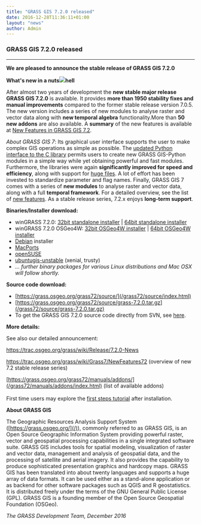 ```yaml
---
title: "GRASS GIS 7.2.0 released"
date: 2016-12-28T11:36:11+01:00
layout: "news"
author: Admin
---
```


### GRASS GIS 7.2.0 released

------------------------------------------------------------------------

**We are pleased to announce the **stable release** of **GRASS GIS
7.2.0****

**What's new in a
nuts![](/images/news/hexagons_python_editor.png)hell**

After almost two years of development the **new stable major release**
**GRASS GIS 7.2.0** is available. It provides **more than 1950 stability
fixes and manual improvements** compared to the former stable release
version 7.0.5. The new version includes a series of new modules to
analyse raster and vector data along with **new temporal algebra**
functionality.More than **50 new addons** are also available. A
**summary** of the new features is available at [New Features in GRASS
GIS 7.2](https://trac.osgeo.org/grass/wiki/Grass7/NewFeatures72).

*About GRASS GIS 7*: Its graphical user interface supports the user to
make complex GIS operations as simple as possible. The [updated Python
interface to the C
library](/grass72/manuals/libpython/index.html) permits users
to create new GRASS GIS-Python modules in a simple way while yet
obtaining powerful and fast modules. Furthermore, the libraries were
again **significantly improved for speed and efficiency**, along with
support for [huge
files](https://grasswiki.osgeo.org/wiki/Category:Massive_data_analysis).
A lot of effort has been invested to standardize parameter and flag
names. Finally, GRASS GIS 7 comes with a series of **new modules** to
analyse raster and vector data, along with a full **temporal
framework**. For a detailed overview, see the list of [new
features](https://trac.osgeo.org/grass/wiki/Grass7/NewFeatures72). As a
stable release series, 7.2.x enjoys **long-term support**.

**Binaries/Installer download:**

-   winGRASS 7.2.0: [32bit standalone
    installer](/grass72/binary/mswindows/native/x86/WinGRASS-7.2.0-1-Setup-x86.exe)
    \| [64bit standalone
    installer](/grass72/binary/mswindows/native/x86_64/WinGRASS-7.2.0-1-Setup-x86_64.exe)
-   winGRASS 7.2.0 OSGeo4W: [32bit OSGeo4W
    installer](http://download.osgeo.org/osgeo4w/osgeo4w-setup-x86.exe)
    \| [64bit OSGeo4W
    installer](http://download.osgeo.org/osgeo4w/osgeo4w-setup-x86_64.exe)
-   [Debian](https://packages.debian.org/grass) installer
-   [MacPorts](https://www.macports.org/)
-   [openSUSE](https://build.opensuse.org/package/show?package=grass&project=Application%3AGeo)
-   [ubuntugis-unstable](https://launchpad.net/~ubuntugis/+archive/ubuntu/ubuntugis-unstable)
    (xenial, trusty)
-   *\... further binary packages for various Linux distributions and
    Mac OSX will follow shortly.*

**Source code download:**

-   [https://grass.osgeo.org/grass72/source/](/grass72/source/index.html)
-   [https://grass.osgeo.org/grass72/source/grass-7.2.0.tar.gz](/grass72/source/grass-7.2.0.tar.gz)
-   To get the GRASS GIS 7.2.0 source code directly from SVN, see
    [here](https://trac.osgeo.org/grass/wiki/Release/7.2.0-News#SVNSourceCode).

**More details:**

See also our detailed announcement:


<https://trac.osgeo.org/grass/wiki/Release/7.2.0-News>



<https://trac.osgeo.org/grass/wiki/Grass7/NewFeatures72> (overview of
new 7.2 stable release series)



[https://grass.osgeo.org/grass72/manuals/addons/](/grass72/manuals/addons/index.html)
(list of available addons)\
\
First time users may explore the [first steps
tutorial](/documentation/first-time-users/index.html) after
installation.


**About GRASS GIS**

The Geographic Resources Analysis Support System
([https://grass.osgeo.org/](/)), commonly referred
to as GRASS GIS, is an Open Source Geographic Information System
providing powerful raster, vector and geospatial processing capabilities
in a single integrated software suite. GRASS GIS includes tools for
spatial modeling, visualization of raster and vector data, management
and analysis of geospatial data, and the processing of satellite and
aerial imagery. It also provides the capability to produce sophisticated
presentation graphics and hardcopy maps. GRASS GIS has been translated
into about twenty languages and supports a huge array of data formats.
It can be used either as a stand-alone application or as backend for
other software packages such as QGIS and R geostatistics. It is
distributed freely under the terms of the GNU General Public License
(GPL). GRASS GIS is a founding member of the Open Source Geospatial
Foundation (OSGeo).

*The GRASS Development Team, December 2016*

